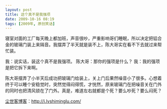 ```yaml
---
layout: post
title: 这个真不是我强项
date: 2009-10-16 08:19
tags: [2009年, 原创笑话]
---
```

寝室对面的工厂每天晚上都加班，声音很吵，严重影响哥们睡眠，所以决定把铝合金的玻璃门装上来隔音。我摆弄了半天就是装不上，陈大哥实在看不下去就过来帮忙装。

我：说实话，装这个真不是我强项。
陈大哥：那你的强项是什么？
我：我的强项是把它拆下来啊。

陈大哥摆弄了小半天后成功把玻璃门给装上，关上门后果然噪音小了很多。心想着终于可以睡个安稳觉时，突然觉得闷得慌，才恍然，原来玻璃门在把噪音关在门外的同时也把清风锁在了门外。真是，难道左右就都是个死？要么吵死？要么闷死？

<a href="http://i.lvshiminglu.com/">尘世客博客</a>：<a href="http://i.lvshiminglu.com/">http://i.lvshiminglu.com/</a>

